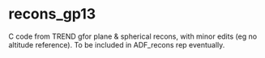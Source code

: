 # recons_gp13

C code from TREND gfor plane & spherical recons, with minor edits (eg no altitude reference). To be included in ADF_recons rep eventually.
